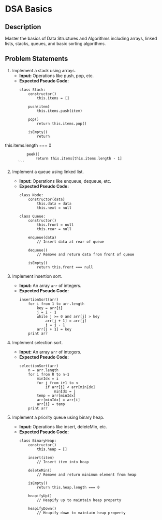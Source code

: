 # DSA Basics

## Description
Master the basics of Data Structures and Algorithms including arrays, linked lists, stacks, queues, and basic sorting algorithms.

## Problem Statements
1. Implement a stack using arrays.
      - **Input:** Operations like push, pop, etc.
      - **Expected Pseudo Code:**
          ```
          class Stack:
              constructor()
                  this.items = []

              push(item)
                  this.items.push(item)

              pop()
                  return this.items.pop()

              isEmpty()
                  return

 this.items.length === 0

              peek()
                  return this.items[this.items.length - 1]
          ```

2. Implement a queue using linked list.
      - **Input:** Operations like enqueue, dequeue, etc.
      - **Expected Pseudo Code:**
          ```
          class Node:
              constructor(data)
                  this.data = data
                  this.next = null

          class Queue:
              constructor()
                  this.front = null
                  this.rear = null

              enqueue(data)
                  // Insert data at rear of queue

              dequeue()
                  // Remove and return data from front of queue

              isEmpty()
                  return this.front === null
          ```

3. Implement insertion sort.
      - **Input:** An array `arr` of integers.
      - **Expected Pseudo Code:**
          ```
          insertionSort(arr)
              for i from 1 to arr.length
                  key = arr[i]
                  j = i - 1
                  while j >= 0 and arr[j] > key
                      arr[j + 1] = arr[j]
                      j = j - 1
                  arr[j + 1] = key
              print arr
          ```

4. Implement selection sort.
      - **Input:** An array `arr` of integers.
      - **Expected Pseudo Code:**
          ```
          selectionSort(arr)
              n = arr.length
              for i from 0 to n-1
                  minIdx = i
                  for j from i+1 to n
                      if arr[j] < arr[minIdx]
                          minIdx = j
                  temp = arr[minIdx]
                  arr[minIdx] = arr[i]
                  arr[i] = temp
              print arr
          ```

5. Implement a priority queue using binary heap.
      - **Input:** Operations like insert, deleteMin, etc.
      - **Expected Pseudo Code:**
          ```
          class BinaryHeap:
              constructor()
                  this.heap = []

              insert(item)
                  // Insert item into heap

              deleteMin()
                  // Remove and return minimum element from heap

              isEmpty()
                  return this.heap.length === 0

              heapifyUp()
                  // Heapify up to maintain heap property

              heapifyDown()
                  // Heapify down to maintain heap property
          ```
